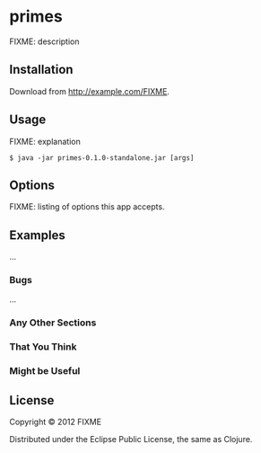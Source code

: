 # primes

FIXME: description

## Installation

Download from http://example.com/FIXME.

## Usage

FIXME: explanation

    $ java -jar primes-0.1.0-standalone.jar [args]

## Options

FIXME: listing of options this app accepts.

## Examples

...

### Bugs

...

### Any Other Sections
### That You Think
### Might be Useful

## License

Copyright © 2012 FIXME

Distributed under the Eclipse Public License, the same as Clojure.
